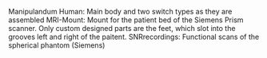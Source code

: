 Manipulandum Human:
Main body and two switch types as they are assembled
MRI-Mount:
Mount for the patient bed of the Siemens Prism scanner. Only custom designed parts are the feet, which slot into the grooves left and right of the paitent.
SNRrecordings:
Functional scans of the spherical phantom (Siemens)
